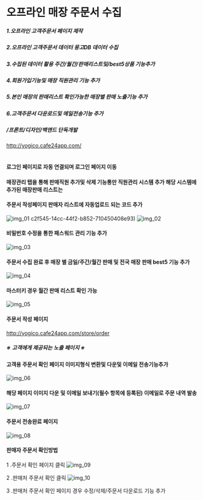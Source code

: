 # 오프라인 매장 주문서 수집


##### 1.오프라인 고객주문서 페이지 제작
##### 2.오프라인 고객주문서 데이터 몽고DB 데이터 수집
##### 3.수집된 데이터 활용 주간/월간/판매리스트및/best5상품 기능추가
##### 4.회원가입기능및 매장 직원관리 기능 추가 
##### 5.본인 매장의 판매리스트 확인가능한 매장별 판매 노출기능 추가
##### 6.고객주문서 다운로드및 메일전송기능 추가 
##### /프론트/디자인/백앤드 단독개발
http://yogico.cafe24app.com/ 
<br/><br/>



#### 로그인 페이지로 자동 연결되며 로그인 페이지 이동
#### 매장관리 탭을 통해 판매직원 추가및 삭제 기능통만 직원관리 시스템 추가 해당 시스템에 추가된 매장판매 리스트는
#### 주문서 작성페이지 판매자 리스트에 자동업로드 되는 코드 추가 
![img_01](https://github.com/sijoow/order/assets/120313660/ae6ca636-f744-418c-9c1d-b14ac0fe1efb)
c2f545-14cc-44f2-b852-710450408e93)
![img_02](https://github.com/sijoow/order/assets/120313660/bda34935-c083-41c9-8212-4a23402c9a36)
#### 비밀번호 수정을 통한 패스워드 관리 기능 추가
![img_03](https://github.com/sijoow/order/assets/120313660/7271ecc4-c1dc-49c5-970f-434d7c893361)

#### 주문서 수집 완료 후 매장 별 금일/주간/월간 판매 및 전국 매장 판매 best5 기능 추가
![img_04](https://github.com/sijoow/order/assets/120313660/93443a13-7473-4ca9-b92e-d5d55490551a)

#### 마스터키 경우 월간 판매 리스트 확인 가능
![img_05](https://github.com/sijoow/order/assets/120313660/edd69fb8-6beb-4838-89d4-69a76420abed)

#### 주문서 작성 페이지
http://yogico.cafe24app.com/store/order
##### ※ 고객에게 제공되는 노출 페이지 ※

#### 고객용 주문서 확인 페이지  이미지형식 변환및 다운및 이메일 전송기능추가
![img_06](https://github.com/sijoow/order/assets/120313660/9e9802aa-b048-4cbb-8ee0-8ad55f45c857)

#### 해당 페이지 이미지 다운 및 이메일 보내기(필수 항목에 등록된) 이메일로 주문 내역 발송
![img_07](https://github.com/sijoow/order/assets/120313660/bdc7bb6f-0a76-4628-833f-f14902cc5391)

#### 주문서 전송완료 페이지 
![img_08](https://github.com/sijoow/order/assets/120313660/a5b2feb2-9dab-49ae-940c-b41f6a357552)

#### 판매자 주문서 확인방법
1 .주문서 확인 페이지 클릭 
![img_09](https://github.com/sijoow/order/assets/120313660/166e3f6f-8088-4a0d-b30c-e51ae62f2dfd)

2 .판매처 주문서 확인 클릭
![img_10](https://github.com/sijoow/order/assets/120313660/a2b42516-c84e-4999-b52d-c6b3de9589e8)

3 .판매처 주문서 확인 페이지 경우 수정/삭제/주문서 다운로드 기능 추가
